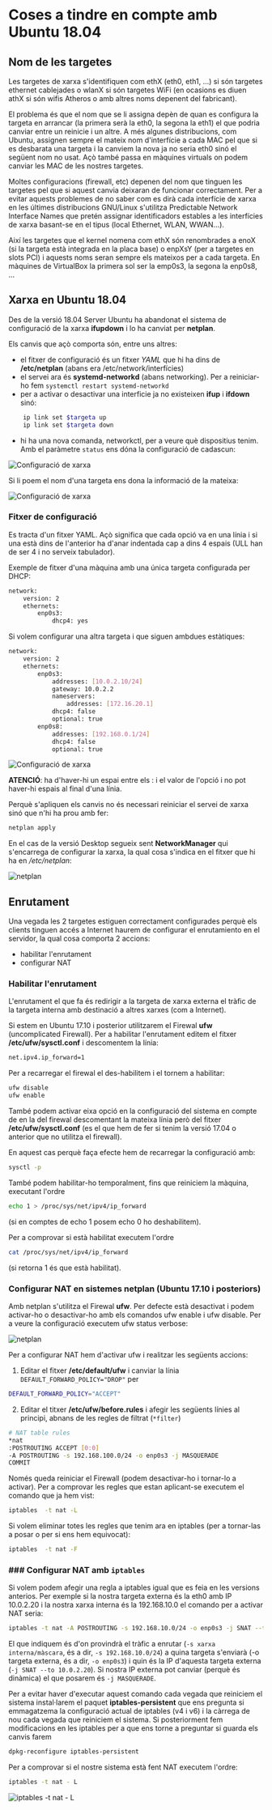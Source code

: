 # Coses a tindre en compte amb Ubuntu 18.04

## Nom de les targetes
Les targetes de xarxa s'identifiquen com ethX (eth0, eth1, ...) si són targetes ethernet cablejades o wlanX si són targetes WiFi (en ocasions es diuen athX si són wifis Atheros o amb altres noms depenent del fabricant).

El problema és que el nom que se li assigna depèn de quan es configura la targeta en arrancar (la primera serà la eth0, la segona la eth1) el que podria canviar entre un reinicie i un altre. A més algunes distribucions, com Ubuntu, assignen sempre el mateix nom d'interfície a cada MAC pel que si es desbarata una targeta i la canviem la nova ja no seria eth0 sinó el següent nom no usat. Açò també passa en màquines virtuals on podem canviar les MAC de les nostres targetes.

Moltes configuracions (firewall, etc) depenen del nom que tinguen les targetes pel que si aquest canvia deixaran de funcionar correctament. Per a evitar aquests problemes de no saber com es dirà cada interfície de xarxa en les últimes distribucions GNU/Linux s'utilitza Predictable Network Interface Names que pretén assignar identificadors estables a les interfícies de xarxa basant-se en el tipus (local Ethernet, WLAN, WWAN…).

Així les targetes que el kernel nomena com ethX són renombrades a enoX (si la targeta està integrada en la placa base) o enpXsY (per a targetes en slots PCI) i aquests noms seran sempre els mateixos per a cada targeta. En màquines de VirtualBox la primera sol ser la emp0s3, la segona la enp0s8, ...

##  Xarxa en Ubuntu 18.04
Des de la versió 18.04 Server Ubuntu ha abandonat el sistema de configuració de la xarxa **ifupdown** i lo ha canviat per **netplan**.

Els canvis que açò comporta són, entre uns altres:
* el fitxer de configuració és un fitxer _YAML_ que hi ha dins de **/etc/netplan** (abans era /etc/network/interfícies)
* el servei ara és **systemd-networkd** (abans networking). Per a reiniciar-ho fem `systemctl restart systemd-networkd`
* per a activar o desactivar una interficie ja no existeixen **ifup** i **ifdown** sinó:
```bash
    ip link set $targeta up
    ip link set $targeta down
```
* hi ha una nova comanda, networkctl, per a veure què dispositius tenim. Amb el paràmetre `status` ens dóna la configuració de cadascun:

![Configuració de xarxa](./img/Ubuntu18-xarxa-04.png)

Si li poem el nom d'una targeta ens dona la informació de la mateixa:

![Configuració de xarxa](./img/Ubuntu18-xarxa-05.png)

### Fitxer de configuració
Es tracta d'un fitxer YAML. Açò significa que cada opció va en una línia i si una està dins de l'anterior ha d'anar indentada cap a dins 4 espais (ULL han de ser 4 i no serveix tabulador).

Exemple de fitxer d'una màquina amb una única targeta configurada per DHCP:
```bash
network:
    version: 2
    ethernets:
        enp0s3:
            dhcp4: yes
```
Si volem configurar una altra targeta i que siguen ambdues estàtiques:
```bash
network:
    version: 2
    ethernets:
        enp0s3:
            addresses: [10.0.2.10/24]
            gateway: 10.0.2.2
            nameservers:
                addresses: [172.16.20.1]
            dhcp4: false
            optional: true
        enp0s8:
            addresses: [192.168.0.1/24]
            dhcp4: false
            optional: true
```
![Configuració de xarxa](./img/Ubuntu18-xarxa-01.png)

**ATENCIÓ**: ha d'haver-hi un espai entre els : i el valor de l'opció i no pot haver-hi espais al final d'una línia.

Perquè s'apliquen els canvis no és necessari reiniciar el servei de xarxa sinó que n'hi ha prou amb fer:
```bash
netplan apply
```

En el cas de la versió Desktop segueix sent **NetworkManager** qui s'encarrega de configurar la xarxa, la qual cosa s'indica en el fitxer que hi ha en _/etc/netplan_:

![netplan](./img/Ubuntu18-xarxa-02.png)

## Enrutament
Una vegada les 2 targetes estiguen correctament configurades perquè els clients tinguen accés a Internet haurem de configurar el enrutamiento en el servidor, la qual cosa comporta 2 accions:
* habilitar l'enrutament
* configurar NAT

### Habilitar l'enrutament
L'enrutament el que fa és redirigir a la targeta de xarxa externa el tràfic de la targeta interna amb destinació a altres xarxes (com a Internet).

Si estem en Ubuntu 17.10 i posterior utilitzarem el Firewal **ufw** (uncomplicated Firewall). Per a habilitar l'enrutament editem el fitxer **/etc/ufw/sysctl.conf** i descomentem la línia:
```bash
net.ipv4.ip_forward=1
```
Per a recarregar el firewal el des-habilitem i el tornem a habilitar:
```bash
ufw disable
ufw enable
```
També podem activar eixa opció en la configuració del sistema en compte de en la del firewal descomentant la mateixa línia però del fitxer **/etc/ufw/sysctl.conf** (es el que hem de fer si tenim la versió 17.04 o anterior que no utilitza el firewall).

En aquest cas perquè faça efecte hem de recarregar la configuració amb:
```bash
sysctl -p
```

També podem habilitar-ho temporalment, fins que reiniciem la màquina, executant l'ordre
```bash
echo 1 > /proc/sys/net/ipv4/ip_forward
```
(si en comptes de echo 1 posem echo 0 ho deshabilitem).

Per a comprovar si està habilitat executem l'ordre
```bash
cat /proc/sys/net/ipv4/ip_forward
```
(si retorna 1 és que està habilitat).

### Configurar NAT en sistemes netplan (Ubuntu 17.10 i posteriors)
Amb netplan s'utilitza el Firewal **ufw**. Per defecte està desactivat i podem activar-ho o desactivar-ho amb els comandos ufw enable i ufw disable. Per a veure la configuració executem ufw status verbose:

![netplan](./img/Ubuntu18-xarxa-06.png)

Per a configurar NAT hem d'activar ufw i realitzar les següents accions:
1. Editar el fitxer **/etc/default/ufw** i canviar la línia `DEFAULT_FORWARD_POLICY="DROP"` per 
  ```bash
  DEFAULT_FORWARD_POLICY="ACCEPT"
  ```
2. Editar el titxer **/etc/ufw/before.rules** i afegir les següents línies al principi, abnans de les regles de filtrat (`*filter`)
```bash
# NAT table rules
*nat
:POSTROUTING ACCEPT [0:0]
-A POSTROUTING -s 192.168.100.0/24 -o enp0s3 -j MASQUERADE
COMMIT
```

Només queda reiniciar el Firewall (podem desactivar-ho i tornar-lo a activar). Per a comprovar les regles que estan aplicant-se executem el comando que ja hem vist:
```bash
iptables  -t nat -L
```
Si volem eliminar totes les regles que tenim ara en iptables (per a tornar-las a posar o per si ens hem equivocat):
```bash
iptables  -t nat -F
```

### ### Configurar NAT amb `iptables`
Si volem podem afegir una regla a iptables igual que es feia en les versions anterios. Per exemple si la nostra targeta externa és la eth0 amb IP 10.0.2.20 i la nostra xarxa interna és la 192.168.10.0 el comando per a activar NAT seria:
```bash
iptables -t nat -A POSTROUTING -s 192.168.10.0/24 -o enp0s3 -j SNAT --to 10.0.2.20
```

El que indiquem és d'on provindrà el tràfic a enrutar (`-s xarxa interna/màscara`, és a dir, `-s 192.168.10.0/24`) a quina targeta s'enviarà (-o targeta externa, és a dir, `-o enp0s3`) i quin és la IP d'aquesta targeta externa (`-j SNAT --to 10.0.2.20`). Si nostra IP externa pot canviar (perquè és dinàmica) el que posarem és `-j MASQUERADE`.

Per a evitar haver d'executar aquest comando cada vegada que reiniciem el sistema instal·larem el paquet **iptables-persistent** que ens pregunta si emmagatzema la configuració actual de iptables (v4 i v6) i la càrrega de nou cada vegada que reiniciem el sistema. Si posteriorment fem modificacions en les iptables per a que ens torne a preguntar si guarda els canvis farem
```bash
dpkg-reconfigure iptables-persistent
```

Per a comprovar si el nostre sistema està fent NAT executem l'ordre:
```bash
iptables -t nat - L
```
![iptables -t nat - L](./img/Ubuntu18-xarxa-03.jpg)
